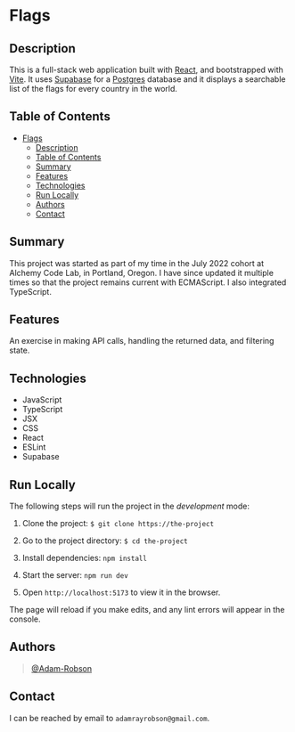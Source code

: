 # Flags

## Description

This is a full-stack web application built with [React](https://react.dev/),
and bootstrapped with [Vite](https://vitejs.dev/).  It uses
[Supabase](https://supabase.com/) for a [Postgres](https://www.postgresql.org/)
database and it displays a searchable list of the flags for every country in the
world.

## Table of Contents

- [Flags](#flags)
  - [Description](#description)
  - [Table of Contents](#table-of-contents)
  - [Summary](#summary)
  - [Features](#features)
  - [Technologies](#technologies)
  - [Run Locally](#run-locally)
  - [Authors](#authors)
  - [Contact](#contact)

## Summary

This project was started as part of my time in the July 2022 cohort at Alchemy
Code Lab, in Portland, Oregon. I have since updated it multiple times so that
the project remains current with ECMAScript. I also integrated TypeScript.

## Features

An exercise in making API calls, handling the returned data, and filtering
state.

## Technologies

- JavaScript
- TypeScript
- JSX
- CSS
- React
- ESLint
- Supabase

## Run Locally

The following steps will run the project in the *development* mode:

1. Clone the project: `$ git clone https://the-project`

2. Go to the project directory: `$ cd the-project`

3. Install dependencies: `npm install`

4. Start the server: `npm run dev`

5. Open `http://localhost:5173` to view it in the browser.

The page will reload if you make edits,
and any lint errors will appear in the console.

## Authors

> [@Adam-Robson](https://www.github.com/Adam-Robson)

## Contact

I can be reached by email to `adamrayrobson@gmail.com`.
